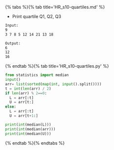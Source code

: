 {% tabs %}{% tab title='HR_s10-quartiles.md' %}

* Print quartile Q1, Q2, Q3

```txt
Input:
9
3 7 8 5 12 14 21 13 18

Output:
6
12
16
```

{% endtab %}{% tab title='HR_s10-quartiles.py' %}

```py
from statistics import median
input()
arr= list(sorted(map(int, input().split())))
t = int(len(arr) / 2)
if len(arr) % 2==0:
  L = arr[:t]
  U = arr[t:]
else:
  L = arr[:t]
  U = arr[t+1:]

print(int(median(L)))
print(int(median(arr)))
print(int(median(U)))
```

{% endtab %}{% endtabs %}
